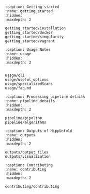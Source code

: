 
```{include} ../README.md
```


```{toctree}
:caption: Getting started
:name: getting_started
:hidden:
:maxdepth: 2

getting_started/installation
getting_started/docker
getting_started/singularity
getting_started/vagrant
```



```{toctree}
:caption: Usage Notes
:name: usage
:hidden:
:maxdepth: 2


usage/cli
usage/useful_options
usage/specializedScans
usage/faq.md
```


```{toctree}
:caption: Processing pipeline details
:name: pipeline_details
:hidden:
:maxdepth: 2

pipeline/pipeline
pipeline/algorithms
```



```{toctree}
:caption: Outputs of HippUnfold
:name: outputs
:hidden:
:maxdepth: 2

outputs/output_files
outputs/visualization
```



```{toctree}
:caption: Contributing
:name: contributing
:hidden:
:maxdepth: 2

contributing/contributing
```



